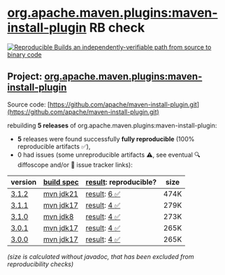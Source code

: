 [org.apache.maven.plugins:maven-install-plugin](https://central.sonatype.com/artifact/org.apache.maven.plugins/maven-install-plugin/versions) RB check
=======

[![Reproducible Builds](https://reproducible-builds.org/images/logos/rb.svg) an independently-verifiable path from source to binary code](https://reproducible-builds.org/)

## Project: [org.apache.maven.plugins:maven-install-plugin](https://central.sonatype.com/artifact/org.apache.maven.plugins/maven-install-plugin/versions)

Source code: [https://github.com/apache/maven-install-plugin.git](https://github.com/apache/maven-install-plugin.git)

rebuilding **5 releases** of org.apache.maven.plugins:maven-install-plugin:
- **5** releases were found successfully **fully reproducible** (100% reproducible artifacts :white_check_mark:),
- 0 had issues (some unreproducible artifacts :warning:, see eventual :mag: diffoscope and/or :memo: issue tracker links):

| version | [build spec](/BUILDSPEC.md) | [result](https://reproducible-builds.org/docs/jvm/): reproducible? | size |
| -- | --------- | ------ | -- |
| [3.1.2](https://central.sonatype.com/artifact/org.apache.maven.plugins/maven-install-plugin/3.1.2/pom) | [mvn jdk21](maven-install-plugin-3.1.2.buildspec) | [result](maven-install-plugin-3.1.2.buildinfo): [6 :white_check_mark: ](maven-install-plugin-3.1.2.buildcompare) | 474K |
| [3.1.1](https://central.sonatype.com/artifact/org.apache.maven.plugins/maven-install-plugin/3.1.1/pom) | [mvn jdk17](maven-install-plugin-3.1.1.buildspec) | [result](maven-install-plugin-3.1.1.buildinfo): [4 :white_check_mark: ](maven-install-plugin-3.1.1.buildcompare) | 279K |
| [3.1.0](https://central.sonatype.com/artifact/org.apache.maven.plugins/maven-install-plugin/3.1.0/pom) | [mvn jdk8](maven-install-plugin-3.1.0.buildspec) | [result](maven-install-plugin-3.1.0.buildinfo): [4 :white_check_mark: ](maven-install-plugin-3.1.0.buildcompare) | 273K |
| [3.0.1](https://central.sonatype.com/artifact/org.apache.maven.plugins/maven-install-plugin/3.0.1/pom) | [mvn jdk17](maven-install-plugin-3.0.1.buildspec) | [result](maven-install-plugin-3.0.1.buildinfo): [4 :white_check_mark: ](maven-install-plugin-3.0.1.buildcompare) | 265K |
| [3.0.0](https://central.sonatype.com/artifact/org.apache.maven.plugins/maven-install-plugin/3.0.0/pom) | [mvn jdk17](maven-install-plugin-3.0.0.buildspec) | [result](maven-install-plugin-3.0.0.buildinfo): [4 :white_check_mark: ](maven-install-plugin-3.0.0.buildcompare) | 265K |

<i>(size is calculated without javadoc, that has been excluded from reproducibility checks)</i>
